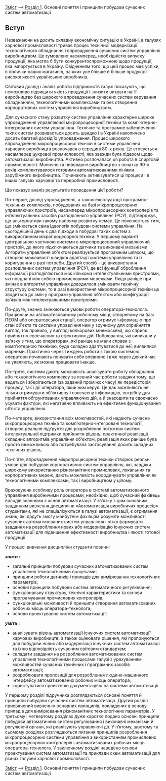 [Зміст](README.md) --> [Розділ 1](1.md). Основні поняття і принципи побудови сучасних систем автоматизації 

## Вступ

Незважаючи на досить складну економічну ситуацію в Україні, в галузях харчової промисловості триває процес технічної модернізації технологічного обладнання і впровадження сучасних систем управління виробництвом. Це зумовлено насамперед, необхідністю випуску продукції, яка могла б бути конкурентоспроможною щодо продукції, яка імпортується в Україну. Свідченням того, що цей процес має успіхи, є полички наших магазинів, на яких усе більше й більше продукції високої якості українських виробників.

Світовий досвід і аналіз роботи підприємств галузі показують, що неможливо підвищити якість продукції і знизити витрати на її виробництво без широкого впровадження сучасних систем керування обладнанням, технологічними комплексами та без створення корпоративних систем управління виробництвом.

Для сучасного стану розвитку систем управління характерне широке упровадження управляючої мікропроцесорної техніки та комп’ютерно-інтегрованих систем управління. Технічне та програмне забезпечення таких систем розвивається досить швидко і в Україні накопичено досить багатий досвід їх упровадження. Процес широкого впровадження мікропроцесорної техніки в системи управління харчових виробництв розпочався в середині 80-х років. Це стосується насамперед цукрової промисловості, яка завжди була лідером щодо автоматизації виробництва. Активно розпочалася ця робота в спиртовій промисловості. Молочне та пивоварне виробництво з початку 90-х років комплектувалося готовими автоматизованими лініями зарубіжного виробництва. Починають активізуватися ці процеси і в інших галузях харчової та переробної промисловості. 

Що показує аналіз результатів проведення цієї роботи?

По-перше, досвід упровадження, а також експлуатації програмно-технічних комплексів, побудованих на базі мікропроцесорних управляючих пристроїв, насамперед мікропроцесорних контролерів та інтелектуальних засобів розподіленого управління (РСУ), підтверджує, що альтернативи такому напряму розвитку немає. Це пояснюється тим, що змінюється сама ідеологія побудови системи управління. На сьогоднішній день є два підходи в побудові таких систем з використанням мікропроцесорної техніки. У першому варіанті центральною частиною системи є мікропроцесорний управляючий пристрій, до якого підключаються датчики та виконавчі механізми. Алгоритм управління об'єктом реалізується програмним шляхом, що створює можливості швидкої адаптації системи управління та її коригування в разі потреби. Другий спосіб – це використання розподілених систем управління (РСУ), де всі функції оброблення інформації розподіляються між кількома інтелектуальними пристроями, які поєднані між собою промисловими мережами. Якщо раніше при змінах в алгоритмі управління доводилося змінювати технічну структуру системи, то в разі використання мікропроцесорної техніки це зводиться до змін у програмі управління об'єктом або конфігурації зв’язків між інтелектуальними пристроями.

По-друге, значно змінюються умови роботи оператора-технолога. Працюючи на автоматизованому робочому місці, створеному на базі ПЕОМ або операторської станції, оператор отримує інформацію про стан об'єкта та системи управління ним у зручному для сприйняття вигляді (як правило, у вигляді кольорових мнемосхем), що сприяє прийняттю своєчасних та ефективних дій. Побоювання, які виникали у зв'язку з тим, що операторам, які раніше не мали справи з комп'ютерною технікою, буде складно адаптуватися до неї, виявилися марними. Практично через тиждень роботи з такою системою оператори починають почувати себе впевнено і вже через деякий час не уявляють, як можна працювати інакше.

По-третє, системи дають можливість аналізувати роботу обладнання або технологічного комплексу за певний час роботи завдяки тому, що ведеться і зберігаються (за заданий проміжок часу) як передісторія процесу, так і дії оператора, який ним керує. Це дає можливість не тільки отримувати об’єктивну і своєчасну інформацію, потрібну для прийняття обґрунтованих управляючих дій, а й знаходити та своєчасно усувати фактори, які негативно впливають на ефективне функціонування об’єкта управління.

По-четверте, використання всіх можливостей, які надають сучасна мікропроцесорна техніка та комп’ютерно-інтегровані технології, створює реальне підґрунтя для розроблення потужних систем інтелектуальної підтримки прийняття рішень, практичної реалізації складних алгоритмів управління об'єктом, реалізація яких раніше була просто неможливою або потребувала застосування досить складних технічних рішень.

По-п'яте, впровадження мікропроцесорної техніки створює реальні умови для побудови корпоративних систем управління, які, завдяки широкому використанню різноманітних промислових, локальних та корпоративних мереж, дають можливість координувати управління як технологічними комплексами, так і виробництвом у цілому.

Враховуючи особливу роль оператора в системі автоматизованого управління виробничими процесами, необхідно, щоб сучасний фахівець володів знаннями з основ автоматизації. У зв’язку з цим основним завданням вивчення дисципліни «Автоматизація виробничих процесів» студентами, які не спеціалізуються в галузі автоматизації, є отримання знань, які дадуть змогу майбутнім фахівцям розуміти можливості сучасних автоматизованих систем управління і чітко формувати завдання на розроблення нових або модернізацію існуючих систем автоматизації для підвищення ефективності виробництва і якості готової продукції. 

У процесі вивчення дисципліни студенти повинні

***знати :***

- загальні принципи побудови сучасних автоматизованих систем управління технологічними процесами;
- принципи роботи датчиків і приладів для вимірювання технологічних параметрів;
- основні принципи побудови систем автоматичного регулювання;
- функціональну структуру, технічні характеристики та основи програмування промислових контролерів;
- функціональні можливості й принципи створення автоматизованих робочих місць оператора-технолога;
- основи проектування систем автоматизації;

***уміти :***

- аналізувати рівень автоматизації існуючих систем автоматизації харчових виробництв, а також оцінювати рішення, які пропонуються для побудови нових або модернізації існуючих систем автоматизації та їхню відповідність сучасним світовим стандартам;
- складати завдання на розроблення автоматизованих систем управління технологічними процесами галузі з урахуванням можливостей сучасних технічних і програмних засобів автоматизації;
- розроблювати пропозиції для розроблення людино-машинного інтерфейсу автоматизованих робочих місць оператора;
- користуватися проектною документацією на системи автоматизації.

У першому розділі підручника розглядаються основні поняття й принципи побудови сучасних систем автоматизації. Другий розділ присвячений вивченню основних принципів, покладених в основу приладів для вимірювання різноманітних технологічних параметрів. У третьому і четвертому розділах дуже коротко подано основні принципи побудови автоматичних систем регулювання і виконавчі механізми й регулюючі органи, які реалізують управляючі дії. У п’ятому, шостому та сьомому розділах розглядаються питання принципів розроблення мікропроцесорних системи управління з використанням промислових мікропроцесорних контролерів і автоматизованих робочих місць оператора-технолога. У заключному розділі наведено основи проектування систем автоматизації та приклади схем автоматизації для різних галузей харчової промисловості.



[Зміст](README.md) --> [Розділ 1](1.md). Основні поняття і принципи побудови сучасних систем автоматизації 